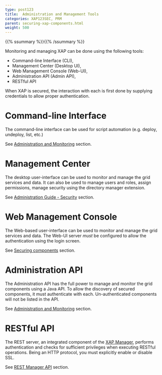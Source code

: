 ```yaml
---
type: post123
title:  Administration and Management Tools
categories: XAP123SEC, PRM
parent: securing-xap-components.html
weight: 500
---
```


{{% ssummary %}}{{% /ssummary %}}

Monitoring and managing XAP can be done using the following tools:

* Command-line Interface (CLI), 
* Management Center (Desktop UI), 
* Web Management Console (Web-UI), 
* Administration API (Admin API),
* RESTful API

When XAP is secured, the interaction with each is first done by supplying credentials to allow proper authentication.

# Command-line Interface

The command-line interface can be used for script automation (e.g. deploy, undeploy, list, etc.)

See [Administration and Monitoring](command-line-interface-cli-security.html) section.


# Management Center
The desktop user-interface can be used to monitor and manage the grid services and data. 
It can also be used to manage users and roles, assign permissions, manage security using the directory manager extension.

See [Administration Guide - Security](../admin/gigaspaces-management-center-ui-security.html) section.


# Web Management Console

The Web-based user-interface can be used to monitor and manage the grid services and data.
The Web-UI server *must* be configured to allow the authentication using the login screen.

See [Securing components](securing-the-web-ui.html) section.


# Administration API

The Administration API has the full power to manage and monitor the grid components using a Java API.
To allow the discovery of secured components, it must authenticate with each. Un-authenticated components will not be listed in the API.

See [Administration and Monitoring](administration-and-monitoring-api-security.html) section.


# RESTful API

The REST server, an integrated component of the [XAP Manager](../admin/xap-manager.html), 
performs authentication and checks for sufficient privileges when executing RESTful operations.
Being an HTTP protocol, you must explicitly enable or disable SSL.

See [REST Manager API](../admin/xap-manager-rest-overview.html#security) section.